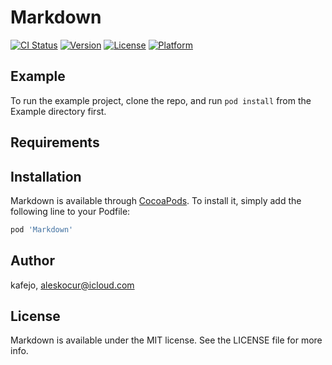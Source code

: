 # Markdown

[![CI Status](http://img.shields.io/travis/kafejo/Markdown.svg?style=flat)](https://travis-ci.org/kafejo/Markdown)
[![Version](https://img.shields.io/cocoapods/v/Markdown.svg?style=flat)](http://cocoapods.org/pods/Markdown)
[![License](https://img.shields.io/cocoapods/l/Markdown.svg?style=flat)](http://cocoapods.org/pods/Markdown)
[![Platform](https://img.shields.io/cocoapods/p/Markdown.svg?style=flat)](http://cocoapods.org/pods/Markdown)

## Example

To run the example project, clone the repo, and run `pod install` from the Example directory first.

## Requirements

## Installation

Markdown is available through [CocoaPods](http://cocoapods.org). To install
it, simply add the following line to your Podfile:

```ruby
pod 'Markdown'
```

## Author

kafejo, aleskocur@icloud.com

## License

Markdown is available under the MIT license. See the LICENSE file for more info.
